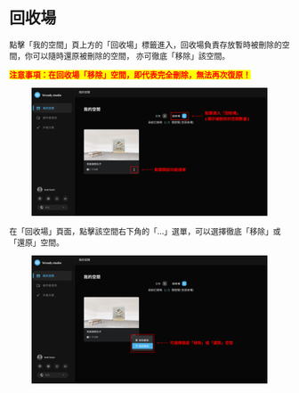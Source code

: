 # 回收場

點擊「我的空間」頁上方的「回收場」標籤進入，回收場負責存放暫時被刪除的空間，你可以隨時還原被刪除的空間， 亦可徹底「移除」該空間。

<mark style="color:red;">**注意事項：在回收場「移除」空間，即代表完全刪除，無法再次復原！**</mark>

<figure><img src="../.gitbook/assets/Frame 15.png" alt=""><figcaption></figcaption></figure>

在「回收場」頁面，點擊該空間右下角的「...」選單，可以選擇徹底「移除」或「還原」空間。

<figure><img src="../.gitbook/assets/Frame 16.png" alt=""><figcaption></figcaption></figure>
